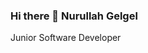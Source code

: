 ### Hi there 👋 Nurullah Gelgel
  Junior Software Developer
<!--
**Nurullah-Gelgel/Nurullah-Gelgel** is a ✨ _special_ ✨ repository because its `README.md` (this file) appears on your GitHub profile.

Here are some ideas to get you started:

- 🔭 I’m currently working on JAVA
- 🌱 I’m currently learning Spring-Boot
- 💬 Ask me about JAVA, React.js
- 📫 How to reach me: ngelgel36@gmail.com

-->
